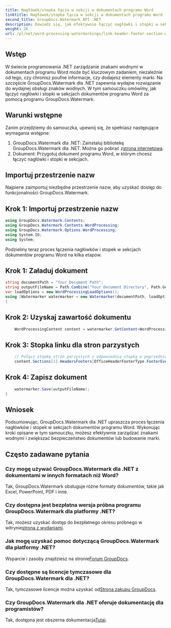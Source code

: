 ```yaml
---
title: Nagłówek/stopka łącza w sekcji w dokumentach programu Word
linktitle: Nagłówek/stopka łącza w sekcji w dokumentach programu Word
second_title: GroupDocs.Watermark API .NET
description: Dowiedz się, jak efektywnie łączyć nagłówki i stopki w sekcjach dokumentów programu Word przy użyciu programu GroupDocs.Watermark dla platformy .NET. Zarządzanie dokumentacją i bezpieczeństwo.
weight: 26
url: /pl/net/word-processing-watermarkings/link-header-footer-section-word-docs/
---
```

## Wstęp
W świecie programowania .NET zarządzanie znakami wodnymi w dokumentach programu Word może być kluczowym zadaniem, niezależnie od tego, czy chronisz poufne informacje, czy dodajesz elementy marki. Na szczęście GroupDocs.Watermark dla .NET zapewnia wydajne rozwiązanie do wydajnej obsługi znaków wodnych. W tym samouczku omówimy, jak łączyć nagłówki i stopki w sekcjach dokumentów programu Word za pomocą programu GroupDocs.Watermark.
## Warunki wstępne
Zanim przejdziemy do samouczka, upewnij się, że spełniasz następujące wymagania wstępne:
1. GroupDocs.Watermark dla .NET: Zainstaluj bibliotekę GroupDocs.Watermark dla .NET. Można go pobrać z[strona internetowa](https://releases.groupdocs.com/Watermark/net/).
2. Dokument: Przygotuj dokument programu Word, w którym chcesz łączyć nagłówki i stopki w sekcjach.

## Importuj przestrzenie nazw
Najpierw zaimportuj niezbędne przestrzenie nazw, aby uzyskać dostęp do funkcjonalności GroupDocs.Watermark.
## Krok 1: Importuj przestrzenie nazw
```csharp
using GroupDocs.Watermark.Contents;
using GroupDocs.Watermark.Contents.WordProcessing;
using GroupDocs.Watermark.Options.WordProcessing;
using System.IO;
using System;
```
Podzielmy teraz proces łączenia nagłówków i stopek w sekcjach dokumentów programu Word na kilka etapów.
## Krok 1: Załaduj dokument
```csharp
string documentPath = "Your Document Path";
string outputFileName = Path.Combine("Your Document Directory", Path.GetFileName(documentPath));
var loadOptions = new WordProcessingLoadOptions();
using (Watermarker watermarker = new Watermarker(documentPath, loadOptions))
{
```
## Krok 2: Uzyskaj zawartość dokumentu
```csharp
    WordProcessingContent content = watermarker.GetContent<WordProcessingContent>();
```
## Krok 3: Stopka linku dla stron parzystych
```csharp
    // Połącz stopkę stron parzystych z odpowiednią stopką w poprzedniej sekcji
    content.Sections[1].HeadersFooters[OfficeHeaderFooterType.FooterEven].IsLinkedToPrevious = true;
```
## Krok 4: Zapisz dokument
```csharp
    watermarker.Save(outputFileName);
}
```

## Wniosek
Podsumowując, GroupDocs.Watermark dla .NET upraszcza proces łączenia nagłówków i stopek w sekcjach dokumentów programu Word. Wykonując kroki opisane w tym samouczku, możesz efektywnie zarządzać znakami wodnymi i zwiększać bezpieczeństwo dokumentów lub budowanie marki.
## Często zadawane pytania
### Czy mogę używać GroupDocs.Watermark dla .NET z dokumentami w innych formatach niż Word?
Tak, GroupDocs.Watermark obsługuje różne formaty dokumentów, takie jak Excel, PowerPoint, PDF i inne.
### Czy dostępna jest bezpłatna wersja próbna programu GroupDocs.Watermark dla platformy .NET?
Tak, możesz uzyskać dostęp do bezpłatnego okresu próbnego w witrynie[strona z wydaniami](https://releases.groupdocs.com/).
### Jak mogę uzyskać pomoc dotyczącą GroupDocs.Watermark dla platformy .NET?
 Wsparcie i zasoby znajdziesz na stronie[Forum GroupDocs](https://forum.groupdocs.com/c/watermark/19).
### Czy dostępne są licencje tymczasowe dla GroupDocs.Watermark dla .NET?
 Tak, tymczasowe licencje można uzyskać od[Strona zakupu GroupDocs](https://purchase.groupdocs.com/temporary-license/).
### Czy GroupDocs.Watermark dla .NET oferuje dokumentację dla programistów?
 Tak, dostępna jest obszerna dokumentacja[Tutaj](https://tutorials.groupdocs.com/Watermark/net/).